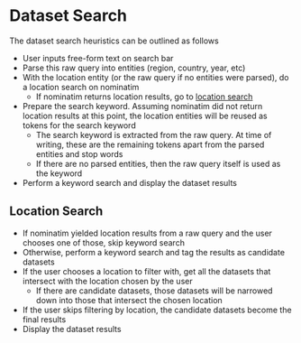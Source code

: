 # Dataset Search

The dataset search heuristics can be outlined as follows

- User inputs free-form text on search bar
- Parse this raw query into entities (region, country, year, etc)
- With the location entity (or the raw query if no entities were parsed), do a location search on nominatim
    - If nominatim returns location results, go to [location search](#location-search)
- Prepare the search keyword. Assuming nominatim did not return location results at this point, the location entities will be reused as tokens for the search keyword
    - The search keyword is extracted from the raw query. At time of writing, these are the remaining tokens apart from the parsed entities and stop words
    - If there are no parsed entities, then the raw query itself is used as the keyword
- Perform a keyword search and display the dataset results

## Location Search

- If nominatim yielded location results from a raw query and the user chooses one of those, skip keyword search
- Otherwise, perform a keyword search and tag the results as candidate datasets
- If the user chooses a location to filter with, get all the datasets that intersect with the location chosen by the user
  - If there are candidate datasets, those datasets will be narrowed down into those that intersect the chosen location
- If the user skips filtering by location, the candidate datasets become the final results
- Display the dataset results